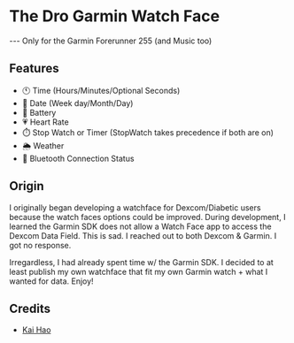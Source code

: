 # The Dro Garmin Watch Face

--- Only for the Garmin Forerunner 255 (and Music too)

## Features
- 🕚 Time (Hours/Minutes/Optional Seconds)
- 📅 Date (Week day/Month/Day)
- 🔋 Battery
- 💗 Heart Rate
- ⏱️ Stop Watch or Timer (StopWatch takes precedence if both are on)
- 🌦️ Weather
- 📶 Bluetooth Connection Status

## Origin

I originally began developing a watchface for Dexcom/Diabetic users because the watch faces options could be improved. During development, I learned the Garmin SDK does not allow a Watch Face app to access the Dexcom Data Field. This is sad. I reached out to both Dexcom & Garmin. I got no response. 

Irregardless, I had already spent time w/ the Garmin SDK. I decided to at least publish my own watchface that fit my own Garmin watch + what I wanted for data. Enjoy! 

## Credits

- [Kai Hao](https://kaihao.dev/posts/Develop-a-Garmin-watch-face)
